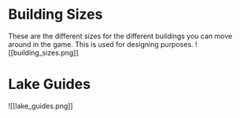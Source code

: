 # Building Sizes
These are the different sizes for the different buildings you can move around in the game. This is used for designing purposes.
![[building_sizes.png]]
# Lake Guides
![[lake_guides.png]]